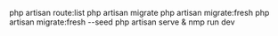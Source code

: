 php artisan route:list
php artisan migrate
php artisan migrate:fresh
php artisan migrate:fresh --seed
php artisan serve &
nmp run dev
